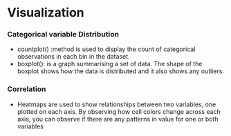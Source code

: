 <html>
  <head>
    <h1>Visualization</h1>
  </head>
  <body>
<div>
      <div>
        <h3>Categorical variable Distribution</h3>
        <ul>
          <li>countplot() :method is used to display the count of categorical observations in each bin in the dataset. </li>
          <li>boxplot(): is a graph summarising a set of data. The shape of the boxplot shows how the data is distributed and it also shows any outliers.</li>
        </ul>
      </div>
      <div>
        <h3>Correlation</h3>
        <ul>
                  <li>Heatmaps are used to show relationships between two variables, one plotted on each axis. By observing how cell colors change across each axis, you can observe if there are any patterns in value for one or both variables</li>
        </ul>
      </div>
    </div>
  </body>
</html>
